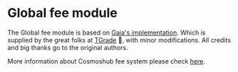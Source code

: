 # Global fee module

The Global fee module is based on [Gaia's implementation](https://github.com/cosmos/gaia). Which is supplied by the great folks at [TGrade](https://github.com/confio/tgrade) 👋, with minor modifications. All credits and big thanks go to the original authors.

More information about Cosmoshub fee system please check [here](https://github.com/cosmos/gaia/blob/v17.3.0/docs/docs/modules/globalfee.md).
